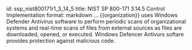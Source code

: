 id: ssp_nist800171r1_3_14_5
title: NIST SP 800-171 3.14.5 Control Implementation
format: markdown
...
{{organization}} uses Windows Defender Antivirus software to perform periodic scans of organizational systems and real-time scans of files from external sources as files are downloaded, opened, or executed. Windows Defencer Antivurs softare provides protection against malicious code.

